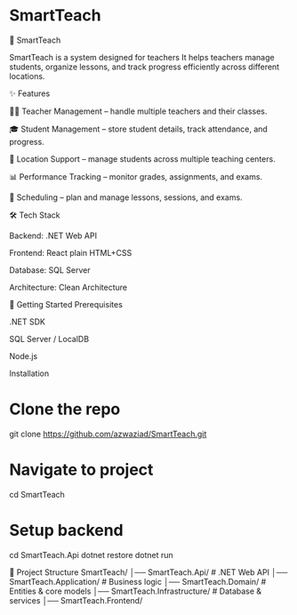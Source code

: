 # SmartTeach

📘 SmartTeach

SmartTeach is a system designed for  teachers  It helps teachers manage students, organize lessons, and track progress efficiently across different locations.


✨ Features

👩‍🏫 Teacher Management – handle multiple teachers and their classes.

🎓 Student Management – store student details, track attendance, and progress.

🏫 Location Support – manage students across multiple teaching centers.

📊 Performance Tracking – monitor grades, assignments, and exams.

📅 Scheduling – plan and manage lessons, sessions, and exams.



🛠️ Tech Stack

Backend: .NET Web API

Frontend: React  plain HTML+CSS

Database: SQL Server 

Architecture: Clean Architecture 


🚀 Getting Started
Prerequisites

.NET SDK

SQL Server / LocalDB

Node.js 



Installation
# Clone the repo
git clone https://github.com/azwaziad/SmartTeach.git


# Navigate to project
cd SmartTeach

# Setup backend
cd SmartTeach.Api
dotnet restore
dotnet run

📂 Project Structure
SmartTeach/
│── SmartTeach.Api/         # .NET Web API
│── SmartTeach.Application/ # Business logic
│── SmartTeach.Domain/      # Entities & core models
│── SmartTeach.Infrastructure/ # Database & services
│── SmartTeach.Frontend/    


